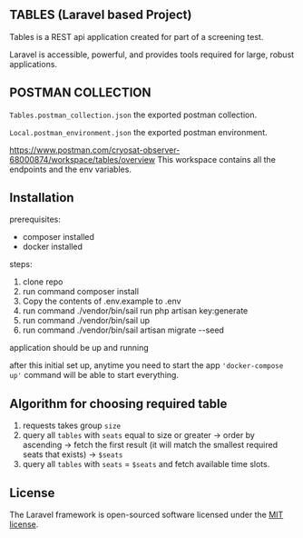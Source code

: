 
## TABLES (Laravel based Project)

Tables is a REST api application created for part of a screening test.

Laravel is accessible, powerful, and provides tools required for large, robust applications.

## POSTMAN COLLECTION

`Tables.postman_collection.json` the exported postman collection.

`Local.postman_environment.json` the exported postman environment.

https://www.postman.com/cryosat-observer-68000874/workspace/tables/overview
This workspace contains all the endpoints and the env variables.
## Installation

prerequisites:
* composer installed
* docker installed

steps:
1. clone repo
2. run command composer install
3. Copy the contents of .env.example to .env
4. run command ./vendor/bin/sail run php artisan key:generate
5. run command ./vendor/bin/sail up
6. run command ./vendor/bin/sail artisan migrate --seed

application should be up and running 

after this initial set up, anytime you need to start the app `'docker-compose up'` command  will be able to start everything.






## Algorithm for choosing required table

 1. requests takes group `size` 
 2. query all `tables` with `seats` equal to size or greater -> order by ascending -> fetch the first result (it will match the  smallest required seats that exists) -> `$seats`
 3. query all `tables` with `seats` = `$seats` and fetch available time slots.


## License

The Laravel framework is open-sourced software licensed under the [MIT license](https://opensource.org/licenses/MIT).
